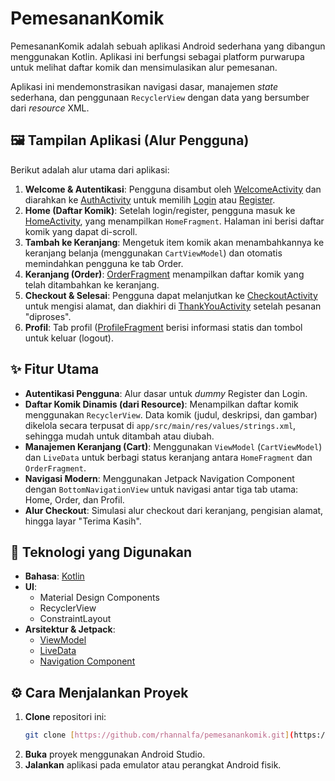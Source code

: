# PemesananKomik

PemesananKomik adalah sebuah aplikasi Android sederhana yang dibangun menggunakan Kotlin. Aplikasi ini berfungsi sebagai platform purwarupa untuk melihat daftar komik dan mensimulasikan alur pemesanan.

Aplikasi ini mendemonstrasikan navigasi dasar, manajemen *state* sederhana, dan penggunaan `RecyclerView` dengan data yang bersumber dari *resource* XML.

## 🖼️ Tampilan Aplikasi (Alur Pengguna)

Berikut adalah alur utama dari aplikasi:

1.  **Welcome & Autentikasi**: Pengguna disambut oleh [WelcomeActivity](./assets/splash.jpg) dan diarahkan ke [AuthActivity](./assets/auth.jpg) untuk memilih [Login](./assets/login.jpg) atau [Register](./assets/register.jpg).
2.  **Home (Daftar Komik)**: Setelah login/register, pengguna masuk ke [HomeActivity](./assets/home.jpg), yang menampilkan `HomeFragment`. Halaman ini berisi daftar komik yang dapat di-scroll.
3.  **Tambah ke Keranjang**: Mengetuk item komik akan menambahkannya ke keranjang belanja (menggunakan `CartViewModel`) dan otomatis memindahkan pengguna ke tab Order.
4.  **Keranjang (Order)**: [OrderFragment](./assets/cart.jpg) menampilkan daftar komik yang telah ditambahkan ke keranjang.
5.  **Checkout & Selesai**: Pengguna dapat melanjutkan ke [CheckoutActivity](./assets/send.jpg) untuk mengisi alamat, dan diakhiri di [ThankYouActivity](./assets/thanks.jpg) setelah pesanan "diproses".
6.  **Profil**: Tab profil ([ProfileFragment](./assets/profile.jpg) berisi informasi statis dan tombol untuk keluar (logout).

## ✨ Fitur Utama

* **Autentikasi Pengguna**: Alur dasar untuk *dummy* Register dan Login.
* **Daftar Komik Dinamis (dari Resource)**: Menampilkan daftar komik menggunakan `RecyclerView`. Data komik (judul, deskripsi, dan gambar) dikelola secara terpusat di `app/src/main/res/values/strings.xml`, sehingga mudah untuk ditambah atau diubah.
* **Manajemen Keranjang (Cart)**: Menggunakan `ViewModel` (`CartViewModel`) dan `LiveData` untuk berbagi status keranjang antara `HomeFragment` dan `OrderFragment`.
* **Navigasi Modern**: Menggunakan Jetpack Navigation Component dengan `BottomNavigationView` untuk navigasi antar tiga tab utama: Home, Order, dan Profil.
* **Alur Checkout**: Simulasi alur checkout dari keranjang, pengisian alamat, hingga layar "Terima Kasih".

## 🚀 Teknologi yang Digunakan

* **Bahasa**: [Kotlin](https://kotlinlang.org/)
* **UI**:
    * Material Design Components
    * RecyclerView
    * ConstraintLayout
* **Arsitektur & Jetpack**:
    * [ViewModel](https://developer.android.com/topic/libraries/architecture/viewmodel)
    * [LiveData](https://developer.android.com/topic/libraries/architecture/livedata)
    * [Navigation Component](https://developer.android.com/guide/navigation)

## ⚙️ Cara Menjalankan Proyek

1.  **Clone** repositori ini:
    ```bash
    git clone [https://github.com/rhannalfa/pemesanankomik.git](https://github.com/rhannalfa/pemesanankomik.git)
    ```
2.  **Buka** proyek menggunakan Android Studio.
3.  **Jalankan** aplikasi pada emulator atau perangkat Android fisik.
